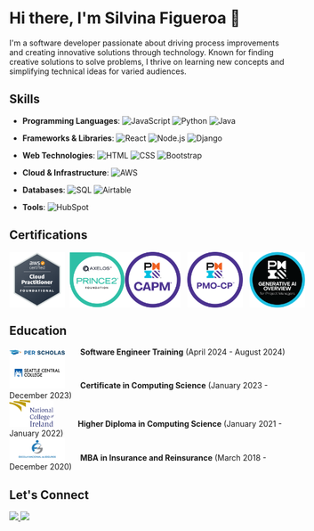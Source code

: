 # Hi there, I'm Silvina Figueroa 👋

I'm a software developer passionate about driving process improvements and creating innovative solutions through technology. Known for finding creative solutions to solve problems, I thrive on learning new concepts and simplifying technical ideas for varied audiences.

## Skills
- **Programming Languages**:
  ![JavaScript](https://img.shields.io/badge/-JavaScript-333333?style=flat&logo=javascript)
  ![Python](https://img.shields.io/badge/-Python-333333?style=flat&logo=python)
  ![Java](https://img.shields.io/badge/-Java-333333?style=flat&logo=java)

- **Frameworks & Libraries**:
  ![React](https://img.shields.io/badge/-React-333333?style=flat&logo=react)
  ![Node.js](https://img.shields.io/badge/-Node.js-333333?style=flat&logo=node.js)
  ![Django](https://img.shields.io/badge/-Django-333333?style=flat&logo=django)

- **Web Technologies**:
  ![HTML](https://img.shields.io/badge/-HTML-333333?style=flat&logo=html5)
  ![CSS](https://img.shields.io/badge/-CSS-333333?style=flat&logo=css3)
  ![Bootstrap](https://img.shields.io/badge/-Bootstrap-333333?style=flat&logo=bootstrap)

- **Cloud & Infrastructure**:
  ![AWS](https://img.shields.io/badge/-AWS-333333?style=flat&logo=amazon-aws)

- **Databases**:
  ![SQL](https://img.shields.io/badge/-SQL-333333?style=flat&logo=postgresql)
  ![Airtable](https://img.shields.io/badge/-Airtable-333333?style=flat&logo=airtable)

- **Tools**:
  ![HubSpot](https://img.shields.io/badge/-HubSpot-333333?style=flat&logo=hubspot)

## Certifications
<div style="display : flex; justify-content: space-around">
  <img src="AWS.png" alt="AWS Certified Cloud Practitioner" width="100"/>&nbsp;&nbsp;
  <img src="PRINCE-2-badge.png" alt="PRINCE2" width="100"/>
  <img src="pmi-capm.png" alt="CAPM" width="100"/>&nbsp;&nbsp;&nbsp;
  <img src="pmo-cp.png" alt="PMO-CP" width="100"/>&nbsp;&nbsp;&nbsp;
  <img src="AI-PMI.png" alt="PMI-AI" width="100"/>&nbsp;&nbsp;
</div>

## Education
<div style="display: table; width: 100%; border-collapse: collapse; background: none;">
  <div style="display: table-row; border: none; background: none;">
    <div style="display: table-cell; border: none; width: 150px;">
      <img src="perscholas-logo.svg" alt="Per Scholas" width="100"/> &nbsp;&nbsp;&nbsp;&nbsp;&nbsp;
      <b>Software Engineer Training</b> (April 2024 - August 2024)
    </div>
  </div>
  <div style="display: table-row; border: none; background: none;">
    <div style="display: table-cell; border: none; width: 150px;">
      <img src="SeattleCentral.png" alt="Seattle Central College" width="100"/>  &nbsp;&nbsp;&nbsp;&nbsp;&nbsp;
      <b>Certificate in Computing Science</b> (January 2023 - December 2023)
    </div>
  </div>
  <div style="display: table-row; border: none; background: none;">
    <div style="display: table-cell; border: none; width: 50px;">
      <img src="NCI-Logo.svg" alt="National College of Ireland" width="80"/>  &nbsp;&nbsp;&nbsp;&nbsp;&nbsp;&nbsp;&nbsp;&nbsp;&nbsp;
      <b>Higher Diploma in Computing Science</b> (January 2021 - January 2022)
    </div>
  </div>
  <div style="display: table-row; border: none; background: none;">
    <div style="display: table-cell; border: none; width: 150px;">
      <img src="funenseg-logo.png" alt="National Insurance School" width="100"/>  &nbsp;&nbsp;&nbsp;&nbsp;&nbsp;
      <b>MBA in Insurance and Reinsurance</b> (March 2018 - December 2020)
    </div>
  </div>
</div>

## Let's Connect
<p>
  <a href="https://www.linkedin.com/in/silvinasfigueroa" target="_blank">
    <img src="https://img.shields.io/badge/-LinkedIn-0077B5?style=flat&logo=linkedin&logoColor=white" width="80" />
  </a>
  <a href="mailto:silvina.sfigueroa@gmail.com">
    <img src="https://img.shields.io/badge/-Email-D14836?style=flat&logo=gmail&logoColor=white" width="65" />
  </a>
</p>
